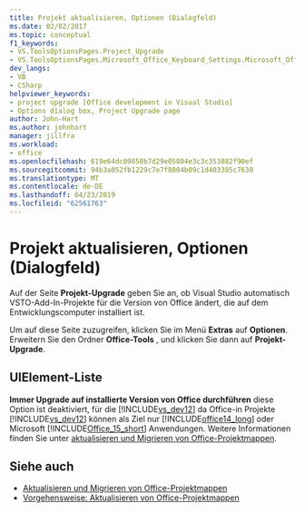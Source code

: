 ```yaml
---
title: Projekt aktualisieren, Optionen (Dialogfeld)
ms.date: 02/02/2017
ms.topic: conceptual
f1_keywords:
- VS.ToolsOptionsPages.Project_Upgrade
- VS.ToolsOptionsPages.Microsoft_Office_Keyboard_Settings.Microsoft_Office_Upgrade
dev_langs:
- VB
- CSharp
helpviewer_keywords:
- project upgrade [Office development in Visual Studio]
- Options dialog box, Project Upgrade page
author: John-Hart
ms.author: johnhart
manager: jillfra
ms.workload:
- office
ms.openlocfilehash: 619e64dc09858b7d29e05804e3c3c353882f90ef
ms.sourcegitcommit: 94b3a052fb1229c7e7f8804b09c1d403385c7630
ms.translationtype: MT
ms.contentlocale: de-DE
ms.lasthandoff: 04/23/2019
ms.locfileid: "62561763"
---
```

# <a name="project-upgrade-options-dialog-box"></a>Projekt aktualisieren, Optionen (Dialogfeld)
  Auf der Seite **Projekt-Upgrade** geben Sie an, ob Visual Studio automatisch VSTO-Add-In-Projekte für die Version von Office ändert, die auf dem Entwicklungscomputer installiert ist.

 Um auf diese Seite zuzugreifen, klicken Sie im Menü **Extras** auf **Optionen**. Erweitern Sie den Ordner **Office-Tools** , und klicken Sie dann auf **Projekt-Upgrade**.

## <a name="uielement-list"></a>UIElement-Liste
 **Immer Upgrade auf installierte Version von Office durchführen** diese Option ist deaktiviert, für die [!INCLUDE[vs_dev12](../vsto/includes/vs-dev12-md.md)] da Office-in Projekte [!INCLUDE[vs_dev12](../vsto/includes/vs-dev12-md.md)] können als Ziel nur [!INCLUDE[office14_long](../vsto/includes/office14-long-md.md)] oder Microsoft [!INCLUDE[Office_15_short](../vsto/includes/office-15-short-md.md)] Anwendungen. Weitere Informationen finden Sie unter [aktualisieren und Migrieren von Office-Projektmappen](../vsto/upgrading-and-migrating-office-solutions.md).

## <a name="see-also"></a>Siehe auch
- [Aktualisieren und Migrieren von Office-Projektmappen](../vsto/upgrading-and-migrating-office-solutions.md)
- [Vorgehensweise: Aktualisieren von Office-Projektmappen](https://msdn.microsoft.com/a269e539-b717-4680-a568-2152b070347e)
